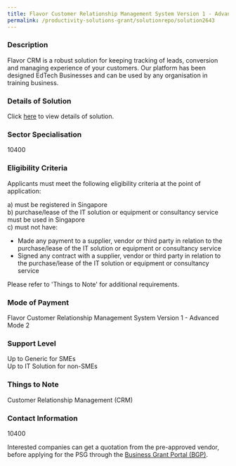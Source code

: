 ```yaml
---
title: Flavor Customer Relationship Management System Version 1 - Advanced Mode 2
permalink: /productivity-solutions-grant/solutionrepo/solution2643
---
```


### Description

Flavor CRM is a robust solution for keeping tracking of leads, conversion and managing experience of your customers. Our platform has been designed EdTech Businesses and can be used by any organisation in training business.

### Details of Solution

Click <a href='FLAVOR PTE. LTD.' target='_blank' rel='noopener'>here</a> to view details of solution.

### Sector Specialisation

 10400 

### Eligibility Criteria

Applicants must meet the following eligibility criteria at the point of application:

a) must be registered in Singapore <br>
b) purchase/lease of the IT solution or equipment or consultancy service must be used in Singapore <br>
c) must not have:
- Made any payment to a supplier, vendor or third party in relation to the purchase/lease of the IT solution or equipment or consultancy service
- Signed any contract with a supplier, vendor or third party in relation to the purchase/lease of the IT solution or equipment or consultancy service

Please refer to 'Things to Note' for additional requirements.

### Mode of Payment
Flavor Customer Relationship Management System Version 1 - Advanced Mode 2

### Support Level
Up to Generic for SMEs <br>
Up to IT Solution for non-SMEs

### Things to Note
Customer Relationship Management (CRM)

### Contact Information
10400

Interested companies can get a quotation from the pre-approved vendor, before applying for the PSG through the <a target='_blank' rel='noopener' href='https://www.businessgrants.gov.sg/'>Business Grant Portal (BGP)</a>.
